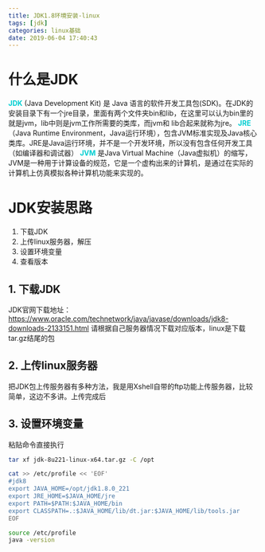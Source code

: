 ```yaml
---
title: JDK1.8环境安装-linux
tags: [jdk]
categories: linux基础
date: 2019-06-04 17:40:43
---
```



# 什么是JDK
<font color=DarkTurquoise>**JDK**</font>  (Java Development Kit) 是 Java 语言的软件开发工具包(SDK)。在JDK的安装目录下有一个jre目录，里面有两个文件夹bin和lib，在这里可以认为bin里的就是jvm，lib中则是jvm工作所需要的类库，而jvm和 lib合起来就称为jre。
<font color=DarkTurquoise>**JRE**</font>（Java Runtime Environment，Java运行环境），包含JVM标准实现及Java核心类库。JRE是Java运行环境，并不是一个开发环境，所以没有包含任何开发工具（如编译器和调试器）
<font color=DarkTurquoise>**JVM**</font>  是Java Virtual Machine（Java虚拟机）的缩写，JVM是一种用于计算设备的规范，它是一个虚构出来的计算机，是通过在实际的计算机上仿真模拟各种计算机功能来实现的。

# JDK安装思路

 1. 下载JDK
 2. 上传linux服务器，解压
 3. 设置环境变量
 4. 查看版本

## 1. 下载JDK
JDK官网下载地址：https://www.oracle.com/technetwork/java/javase/downloads/jdk8-downloads-2133151.html
请根据自己服务器情况下载对应版本，linux是下载tar.gz结尾的包

## 2. 上传linux服务器
把JDK包上传服务器有多种方法，我是用Xshell自带的ftp功能上传服务器，比较简单，这边不多讲。上传完成后

## 3. 设置环境变量

粘贴命令直接执行
``` bash
tar xf jdk-8u221-linux-x64.tar.gz -C /opt

cat >> /etc/profile << 'EOF'
#jdk8
export JAVA_HOME=/opt/jdk1.8.0_221
export JRE_HOME=$JAVA_HOME/jre
export PATH=$PATH:$JAVA_HOME/bin
export CLASSPATH=.:$JAVA_HOME/lib/dt.jar:$JAVA_HOME/lib/tools.jar
EOF

source /etc/profile
java -version
```
